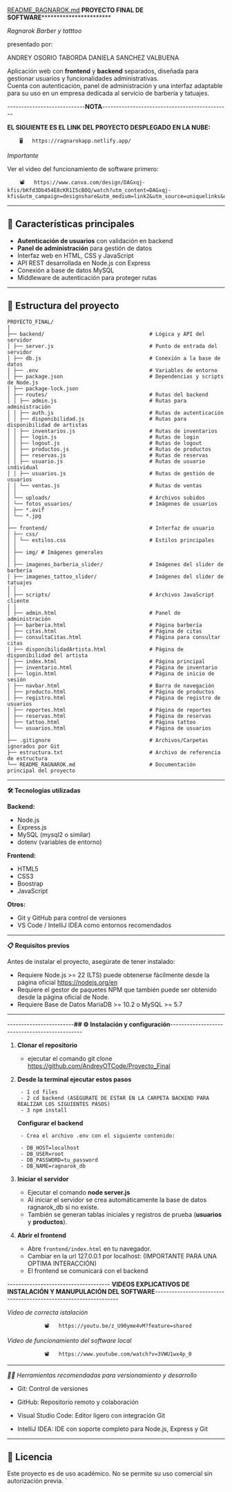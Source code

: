 [README_RAGNAROK.md](https://github.com/user-attachments/files/22069184/README_RAGNAROK.md)
**************PROYECTO FINAL DE SOFTWARE*************************************

*Ragnarok Barber y tatttoo*

presentado por:

ANDREY OSORIO TABORDA 
DANIELA SANCHEZ VALBUENA

Aplicación web con **frontend** y **backend** separados, diseñada para gestionar usuarios y funcionalidades administrativas.  
Cuenta con autenticación, panel de administración y una interfaz adaptable para su uso en un empresa dedicada al servicio de barbería y tatuajes.

----------------------------**NOTA**----------------------------------------------


**EL SIGUIENTE ES EL LINK DEL PROYECTO DESPLEGADO EN LA NUBE:**

        🖥️   https://ragnarokapp.netlify.app/   

*Importante*

Ver el video del funcionamiento de software primero:

        📽️   https://www.canva.com/design/DAGxqj-kfis/bKfd3Db454E8cKR1I5cBOQ/watch?utm_content=DAGxqj-kfis&utm_campaign=designshare&utm_medium=link2&utm_source=uniquelinks&utlId=h463cf583f0



---------------------------------------------------------------------

## 🚀 Características principales

- **Autenticación de usuarios** con validación en backend
- **Panel de administración** para gestión de datos
- Interfaz web en HTML, CSS y JavaScript
- API REST desarrollada en Node.js con Express
- Conexión a base de datos MySQL
- Middleware de autenticación para proteger rutas


-----------------------------------------------------------------------
## 📂 Estructura del proyecto

```
PROYECTO_FINAL/
│
├── backend/                                  # Lógica y API del servidor
│ ├── server.js                               # Punto de entrada del servidor
│ ├── db.js                                   # Conexión a la base de datos
│ ├── .env                                    # Variables de entorno
│ ├── package.json                            # Dependencias y scripts de Node.js
│ ├── package-lock.json
│ ├── routes/                                 # Rutas del backend
│ │ ├── admin.js                              # Rutas para administración
│ │ ├── auth.js                               # Rutas de autenticación
│ │ ├── disponibilidad.js                     # Rutas para disponibilidad de artistas
│ │ ├── inventarios.js                        # Rutas de inventarios
│ │ ├── login.js                              # Rutas de login
│ │ ├── logout.js                             # Rutas de logout
│ │ ├── productos.js                          # Rutas de productos
│ │ ├── reservas.js                           # Rutas de reservas
│ │ ├── usuario.js                            # Rutas de usuario individual
│ │ ├── usuarios.js                           # Rutas de gestión de usuarios
│ │ └── ventas.js                             # Rutas de ventas
│ │
│ └── uploads/                                # Archivos subidos
│ └── fotos_usuarios/                         # Imágenes de usuarios
│ ├── *.avif
│ └── *.jpg
│
├── frontend/                                 # Interfaz de usuario
│ ├── css/
│ │ └── estilos.css                           # Estilos principales
│ │
│ ├── img/ # Imágenes generales
│ │
│ ├── imagenes_barberia_slider/               # Imágenes del slider de barbería
│ ├── imagenes_tattoo_slider/                 # Imágenes del slider de tatuajes
│ │
│ ├── scripts/                                # Archivos JavaScript cliente
│ │
│ ├── admin.html                              # Panel de administración
│ ├── barberia.html                           # Página barbería
│ ├── citas.html                              # Página de citas
│ ├── consultaCitas.html                      # Página para consultar citas
│ ├── disponibilidadArtista.html              # Página de disponibilidad del artista
│ ├── index.html                              # Página principal
│ ├── inventario.html                         # Página de inventario
│ ├── login.html                              # Página de inicio de sesión
│ ├── navbar.html                             # Barra de navegación
│ ├── producto.html                           # Página de productos
│ ├── registro.html                           # Página de registro de usuarios
│ ├── reportes.html                           # Página de reportes
│ ├── reservas.html                           # Página de reservas
│ ├── tattoo.html                             # Página tattoo
│ └── usuarios.html                           # Página de usuarios
│
├── .gitignore                                # Archivos/Carpetas ignorados por Git
├── estructura.txt                            # Archivo de referencia de estructura
└── README_RAGNAROK.md                        # Documentación principal del proyecto
```
----------------------------------------------------------------------------------------------------------------


**🛠 Tecnologías utilizadas**

**Backend:**
- Node.js
- Express.js
- MySQL (mysql2 o similar)
- dotenv (variables de entorno)

**Frontend:**
- HTML5
- CSS3
- Boostrap
- JavaScript

**Otros:**
- Git y GitHub para control de versiones
- VS Code / IntelliJ IDEA como entornos recomendados
--------------------------------------------------------------------------------------------------------------------


**📋 Requisitos previos**

Antes de instalar el proyecto, asegúrate de tener instalado:

- Requiere Node.js >= 22 (LTS) puede obtenerse fácilmente desde la página oficial https://nodejs.org/en
- Requiere el gestor de paquetes NPM que también puede ser obtenido desde la página oficial de Node.
- Requiere Base de Datos MariaDB >= 10.2 o MySQL >= 5.7

---------------------------------------------------------------------------------------------------------------------

------------------------**## ⚙️ Instalación y configuración**----------------------------------------------

1. **Clonar el repositorio**

   - ejecutar el comando git clone <https://github.com/AndreyOTCode/Proyecto_Final>
 

2. **Desde la terminal ejecutar estos pasos**
 
        - 1 cd files
        - 2 cd backend (ASEGURATE DE ESTAR EN LA CARPETA BACKEND PARA REALIZAR LOS SIGUIENTES PASOS)
        - 3 npm install

    **Configurar el backend**

        - Crea el archivo .env con el siguiente contenido:

        - DB_HOST=localhost
        - DB_USER=root
        - DB_PASSWORD=tu_password
        - DB_NAME=ragnarok_db

        
    

3. **Iniciar el servidor**
    -  Ejecutar el comando **node server.js**
    -  Al iniciar el servidor se crea automáticamente la base de datos ragnarok_db si no existe.
    -  También se generan tablas iniciales y registros de prueba (**usuarios** y **productos**).


4. **Abrir el frontend**
    - Abre `frontend/index.html` en tu navegador.
    - Cambiar en la url 127.0.0.1  por localhost: (IMPORTANTE PARA UNA OPTIMA INTERACCIÓN)
    - El frontend se comunicará con el backend

------------------------------------- **VIDEOS EXPLICATIVOS DE INSTALACIÓN Y MANUPULACIÓN DEL SOFTWARE**-----------------------------------------------------------------

 *Video de correcta istalación*

                📽️   https://youtu.be/z_U90yme4vM?feature=shared


 *Video de funcionamiento del software local*

                📽️   https://www.youtube.com/watch?v=3VWU1wx4p_0 
                
 ---------------------------------------------------------------------------------------------------------------------------------------



*🧑‍💻 Herramientas recomendadas para versionamiento y desarrollo*

  - Git: Control de versiones

 - GitHub: Repositorio remoto y colaboración

 - Visual Studio Code: Editor ligero con integración Git

- IntelliJ IDEA: IDE con soporte completo para Node.js, Express y Git

---------------------
## 📄 Licencia
Este proyecto es de uso académico. No se permite su uso comercial sin autorización previa.
`
